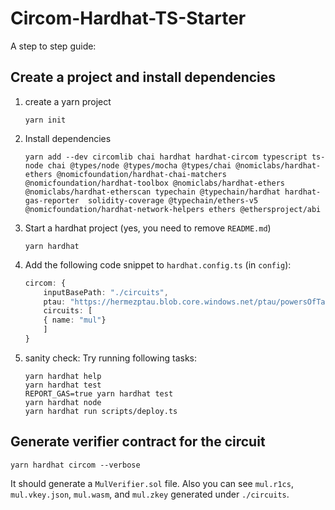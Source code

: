 # Circom-Hardhat-TS-Starter

A step to step guide:

## Create a project and install dependencies 
1. create a yarn project
    ```shell
    yarn init
    ```
2. Install dependencies
    ```shell
    yarn add --dev circomlib chai hardhat hardhat-circom typescript ts-node chai @types/node @types/mocha @types/chai @nomiclabs/hardhat-ethers @nomicfoundation/hardhat-chai-matchers @nomicfoundation/hardhat-toolbox @nomiclabs/hardhat-ethers  @nomiclabs/hardhat-etherscan typechain @typechain/hardhat hardhat-gas-reporter  solidity-coverage @typechain/ethers-v5 @nomicfoundation/hardhat-network-helpers ethers @ethersproject/abi
    ```
3. Start a hardhat project (yes, you need to remove `README.md`)
    ```shell
    yarn hardhat
    ```
4. Add the following code snippet to `hardhat.config.ts` (in `config`):
    ```typescript
    circom: {
        inputBasePath: "./circuits",
        ptau: "https://hermezptau.blob.core.windows.net/ptau/powersOfTau28_hez_final_15.ptau",
        circuits: [
        { name: "mul"}
        ]
    }
    ```
5. sanity check:
Try running following tasks:

    ```shell
    yarn hardhat help
    yarn hardhat test
    REPORT_GAS=true yarn hardhat test
    yarn hardhat node
    yarn hardhat run scripts/deploy.ts
    ```
## Generate verifier contract for the circuit
```shell
yarn hardhat circom --verbose
```
It should generate a `MulVerifier.sol` file. Also you can see `mul.r1cs`, `mul.vkey.json`, `mul.wasm`, and `mul.zkey` generated under `./circuits`.